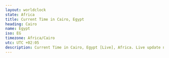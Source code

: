 ```yaml
---
layout: worldclock
state: Africa
title: Current Time in Cairo, Egypt
heading: Cairo
name: Egypt
iso: EG
timezone: Africa/Cairo
utc: UTC +02:05
description: Current Time in Cairo, Egypt [Live], Africa. Live update now time in Cairo, timezone Africa/Cairo, UTC +02:05, Country ISO code & Current Local Time.
---
```


